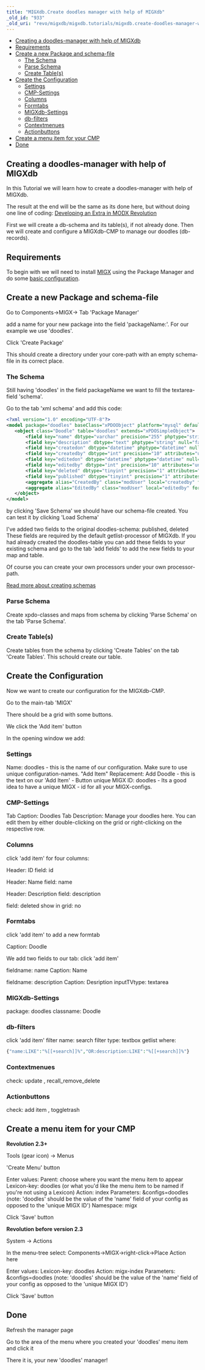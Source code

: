 ```yaml
---
title: "MIGXdb.Create doodles manager with help of MIGXdb"
_old_id: "933"
_old_uri: "revo/migxdb/migxdb.tutorials/migxdb.create-doodles-manager-with-help-of-migxdb"
---
```


- [Creating a doodles-manager with help of MIGXdb](#MIGXdb.CreatedoodlesmanagerwithhelpofMIGXdb-CreatingadoodlesmanagerwithhelpofMIGXdb)
- [Requirements](#MIGXdb.CreatedoodlesmanagerwithhelpofMIGXdb-Requirements)
- [Create a new Package and schema-file](#MIGXdb.CreatedoodlesmanagerwithhelpofMIGXdb-CreateanewPackageandschemafile)
  - [The Schema](#MIGXdb.CreatedoodlesmanagerwithhelpofMIGXdb-TheSchema)
  - [Parse Schema](#MIGXdb.CreatedoodlesmanagerwithhelpofMIGXdb-ParseSchema)
  - [Create Table(s)](#MIGXdb.CreatedoodlesmanagerwithhelpofMIGXdb-CreateTable%28s%29)
- [Create the Configuration](#MIGXdb.CreatedoodlesmanagerwithhelpofMIGXdb-CreatetheConfiguration)
  - [Settings](#MIGXdb.CreatedoodlesmanagerwithhelpofMIGXdb-Settings)
  - [CMP-Settings](#MIGXdb.CreatedoodlesmanagerwithhelpofMIGXdb-CMPSettings)
  - [Columns](#MIGXdb.CreatedoodlesmanagerwithhelpofMIGXdb-Columns)
  - [Formtabs](#MIGXdb.CreatedoodlesmanagerwithhelpofMIGXdb-Formtabs)
  - [MIGXdb-Settings](#MIGXdb.CreatedoodlesmanagerwithhelpofMIGXdb-MIGXdbSettings)
  - [db-filters](#MIGXdb.CreatedoodlesmanagerwithhelpofMIGXdb-dbfilters)
  - [Contextmenues](#MIGXdb.CreatedoodlesmanagerwithhelpofMIGXdb-Contextmenues)
  - [Actionbuttons](#MIGXdb.CreatedoodlesmanagerwithhelpofMIGXdb-Actionbuttons)
- [Create a menu item for your CMP](https://docs.modx.com/#MIGXdb.CreatedoodlesmanagerwithhelpofMIGXdb-CreateamenutoyourCMP)
- [Done](#MIGXdb.CreatedoodlesmanagerwithhelpofMIGXdb-Done)

##  Creating a doodles-manager with help of MIGXdb 

 In this Tutorial we will learn how to create a doodles-manager with help of MIGXdb.

 The result at the end will be the same as its done here, but without doing one line of coding: [Developing an Extra in MODX Revolution](case-studies-and-tutorials/developing-an-extra-in-modx-revolution "Developing an Extra in MODX Revolution")

 First we will create a db-schema and its table(s), if not already done. Then we will create and configure a MIGXdb-CMP to manage our doodles (db-records).

##  Requirements 

 To begin with we will need to install [MIGX](/extras/revo/migx "MIGX") using the Package Manager and do some [basic configuration](/extras/revo/migxdb/migxdb.configuration "MIGXdb.Configuration").

##  Create a new Package and schema-file 

 Go to Components->MIGX-> Tab 'Package Manager'

 add a name for your new package into the field 'packageName:'. For our example we use 'doodles'.

 Click 'Create Package'

 This should create a directory under your core-path with an empty schema-file in its correct place.

###  The Schema 

 Still having 'doodles' in the field packageName we want to fill the textarea-field 'schema'.

 Go to the tab 'xml schema' and add this code:

 ``` xml 
<?xml version="1.0" encoding="UTF-8"?>
<model package="doodles" baseClass="xPDOObject" platform="mysql" defaultEngine="MyISAM" version="1.1">
    <object class="Doodle" table="doodles" extends="xPDOSimpleObject">
        <field key="name" dbtype="varchar" precision="255" phptype="string" null="false" default=""/>
        <field key="description" dbtype="text" phptype="string" null="false" default=""/>
        <field key="createdon" dbtype="datetime" phptype="datetime" null="true"/>
        <field key="createdby" dbtype="int" precision="10" attributes="unsigned" phptype="integer" null="false" default="0" />
        <field key="editedon" dbtype="datetime" phptype="datetime" null="true"/>
        <field key="editedby" dbtype="int" precision="10" attributes="unsigned" phptype="integer" null="false" default="0" />
        <field key="deleted" dbtype="tinyint" precision="1" attributes="unsigned" phptype="integer" null="false" default="0" />
        <field key="published" dbtype="tinyint" precision="1" attributes="unsigned" phptype="integer" null="false" default="0" />  
        <aggregate alias="CreatedBy" class="modUser" local="createdby" foreign="id" cardinality="one" owner="foreign"/>
        <aggregate alias="EditedBy" class="modUser" local="editedby" foreign="id" cardinality="one" owner="foreign"/>
    </object>
</model>

```

 by clicking 'Save Schema' we should have our schema-file created. You can test it by clicking 'Load Schema'

 I've added two fields to the original doodles-schema: published, deleted 
 These fields are required by the default getlist-processor of MIGXdb. 
 If you had already created the doodles-table you can add these fields to your existing schema and go to the tab 'add fields' to add the new fields to your map and table.

 Of course you can create your own processors under your own processor-path.

 [Read more about creating schemas](xpdo/getting-started/creating-a-model-with-xpdo/defining-a-schema "Defining a Schema")

###  Parse Schema 

 Create xpdo-classes and maps from schema by clicking 'Parse Schema' on the tab 'Parse Schema'.

###  Create Table(s) 

 Create tables from the schema by clicking 'Create Tables' on the tab 'Create Tables'. This schould create our table.

##  Create the Configuration 

 Now we want to create our configuration for the MIGXdb-CMP.

 Go to the main-tab 'MIGX'

 There should be a grid with some buttons.

 We click the 'Add item' button

 In the opening window we add:

###  Settings 

 Name: doodles - this is the name of our configuration. Make sure to use unique configuration-names. 
 "Add Item" Replacement: Add Doodle - this is the text on our 'Add Item' - Button 
 unique MIGX ID: doodles - Its a good idea to have a unique MIGX - id for all your MIGX-configs.

###  CMP-Settings 

 Tab Caption: Doodles 
 Tab Description: Manage your doodles here. You can edit them by either double-clicking on the grid or right-clicking on the respective row.

###  Columns 

 click 'add item' for four columns:

 Header: ID 
 field: id

 Header: Name 
 field: name

 Header: Description 
 field: description

 field: deleted 
 show in grid: no

###  Formtabs 

 click 'add item' to add a new formtab

 Caption: Doodle

 We add two fields to our tab: 
 click 'add item'

 fieldname: name 
 Caption: Name

 fieldname: description 
 Caption: Desription 
 inputTVtype: textarea

### 

###  MIGXdb-Settings 

 package: doodles 
 classname: Doodle

###  db-filters 

 click 'add item' 
 filter name: search 
 filter type: textbox 
 getlist where:

 ``` php 
{"name:LIKE":"%[[+search]]%","OR:description:LIKE":"%[[+search]]%"}

```

###  Contextmenues 

 check: update , recall\_remove\_delete

###  Actionbuttons 

 check: add item , toggletrash

##  Create a menu item for your CMP 

 **Revolution 2.3+**

 Tools (gear icon) -> Menus

 'Create Menu' button

 Enter values: 
 Parent: choose where you want the menu item to appear 
 Lexicon-key: doodles (or what you'd like the menu item to be named if you're not using a Lexicon) 
 Action: index 
 Parameters: &configs=doodles (note: 'doodles' should be the value of the 'name' field of your config as opposed to the 'unique MIGX ID') 
 Namespace: migx

 Click 'Save' button

 **Revolution before version 2.3**

 System -> Actions

 In the menu-tree select: Components->MIGX->right-click->Place Action here

 Enter values: 
 Lexicon-key: doodles 
 Action: migx-index 
 Parameters: &configs=doodles (note: 'doodles' should be the value of the 'name' field of your config as opposed to the 'unique MIGX ID')

 Click 'Save' button

## Done

 Refresh the manager page

Go to the area of the menu where you created your 'doodles' menu item and click it

 There it is, your new 'doodles' manager!